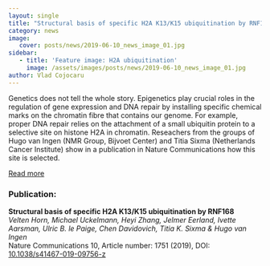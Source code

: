 ```yaml
---
layout: single
title: "Structural basis of specific H2A K13/K15 ubiquitination by RNF168"
category: news
image:
   cover: posts/news/2019-06-10_news_image_01.jpg
sidebar:
   - title: 'Feature image: H2A ubiquitination'
     image: /assets/images/posts/news/2019-06-10_news_image_01.jpg
author: Vlad Cojocaru
---
```


<!-- ![Post Image](/assets/images/posts/news/2019-06-10_news_image_01.jpg) -->


Genetics does not tell the whole story. Epigenetics play crucial roles in the regulation of gene expression and DNA repair by installing specific chemical marks on the chromatin fibre that contains our genome. For example, proper DNA repair relies on the attachment of a small ubiquitin protein to a selective site on histone H2A in chromatin. Reseachers from the groups of Hugo van Ingen (NMR Group, Bijvoet Center) and Titia Sixma (Netherlands Cancer Institute) show in a publication in Nature Communications how this site is selected.

[Read more](https://www.uu.nl/en/news/structural-basis-of-specific-h2a-k13k15-ubiquitination-by-rnf168)

### Publication:

**Structural basis of specific H2A K13/K15 ubiquitination by RNF168**\
*Velten Horn, Michael Uckelmann, Heyi Zhang, Jelmer Eerland, Ivette Aarsman, Ulric B. le Paige, Chen Davidovich, Titia K. Sixma & Hugo van Ingen*\
Nature Communications 10, Article number: 1751 (2019), DOI: [10.1038/s41467-019-09756-z](https://www.nature.com/articles/s41467-019-09756-z)
